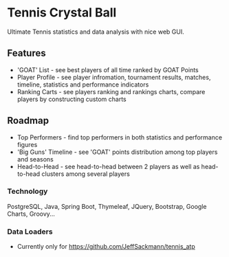 # Tennis Crystal Ball
Ultimate Tennis statistics and data analysis with nice web GUI.

## Features

- 'GOAT' List - see best players of all time ranked by GOAT Points
- Player Profile - see player infromation, tournament results, matches, timeline, statistics and performance indicators
- Ranking Carts - see players ranking and rankings charts, compare players by constructing custom charts

## Roadmap

- Top Performers - find top performers in both statistics and performance figures
- 'Big Guns' Timeline - see 'GOAT' points distribution among top players and seasons
- Head-to-Head - see head-to-head between 2 players as well as head-to-head clusters among several players

### Technology

PostgreSQL, Java, Spring Boot, Thymeleaf, JQuery, Bootstrap, Google Charts, Groovy...

### Data Loaders
- Currently only for https://github.com/JeffSackmann/tennis_atp
